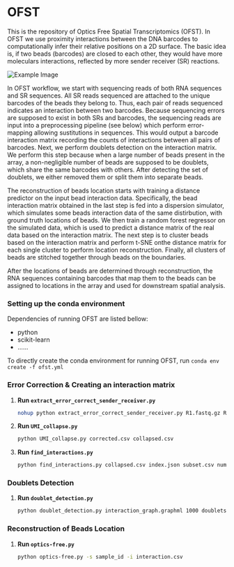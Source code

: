 # OFST
This is the repository of Optics Free Spatial Transcriptomics (OFST). In OFST we use proximity interactions between the DNA barcodes to computationally infer their relative positions on a 2D surface. The basic idea is, if two beads (barcodes) are closed to each other, they would have more moleculars interactions, reflected by more sender receiver (SR) reactions.

![Example Image](https://github.com/SrivatsanLab/OFST/blob/main/OFST-diagram.png?raw=true)

In OFST workflow, we start with sequencing reads of both RNA sequences and SR sequences. All SR reads sequenced are attached to the unique barcodes of the beads they belong to. Thus, each pair of reads sequenced indicates an interaction between two barcodes. Because sequencing errors are supposed to exist in both SRs and barcodes, the sequencing reads are input into a preprocessing pipeline (see below) which perform error-mapping allowing sustitutions in sequences. This would output a barcode interaction matrix recording the counts of interactions between all pairs of barcodes. Next, we perform doublets detection on the interaction matrix. We perform this step because when a large number of beads present in the array, a non-negligible number of beads are supposed to be doublets, which share the same barcodes with others. After detecting the set of doublets, we either removed them or split them into separate beads.

The reconstruction of beads location starts with training a distance predictor on the input bead interaction data. Specifically, the bead interaction matrix obtained in the last step is fed into a dispersion simulator, which simulates some beads interaction data of the same distirbution, with ground truth locations of beads. We then train a random forest regressor on the simulated data, which is used to predict a distance matrix of the real data based on the interaction matrix. The next step is to cluster beads based on the interaction matrix and perform t-SNE onthe distance matrix for each single cluster to perform location reconstruction. Finally, all clusters of beads are stitched together through beads on the boundaries.

After the locations of beads are determined through reconstruction, the RNA sequences containing barcodes that map them to the beads can be assigned to locations in the array and used for downstream spatial analysis.

### Setting up the conda environment
Dependencies of running OFST are listed bellow:
   - python
   - scikit-learn
   - ......
   
To directly create the conda environment for running OFST, run `conda env create -f ofst.yml`
   

### Error Correction & Creating an interaction matrix

1. **Run `extract_error_correct_sender_receiver.py`**

   ```sh
   nohup python extract_error_correct_sender_receiver.py R1.fastq.gz R2.fastq.gz corrected.txt corrected.csv > script_output.log 2>&1 &
2. **Run `UMI_collapse.py`**

   ```sh
   python UMI_collapse.py corrected.csv collapsed.csv
3. **Run `find_interactions.py`**

   ```sh
   python find_interactions.py collapsed.csv index.json subset.csv numerical.txt interaction.txt

### Doublets Detection
1. **Run `doublet_detection.py`**

   ```sh
   python doublet_detection.py interaction_graph.graphml 1000 doublets.csv

### Reconstruction of Beads Location
1. **Run `optics-free.py`**

   ```sh
   python optics-free.py -s sample_id -i interaction.csv
